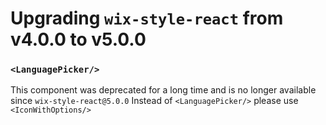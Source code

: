 # Upgrading `wix-style-react` from v4.0.0 to v5.0.0

### `<LanguagePicker/>`

This component was deprecated for a long time and is no longer available since `wix-style-react@5.0.0`
Instead of `<LanguagePicker/>` please use `<IconWithOptions/>`
